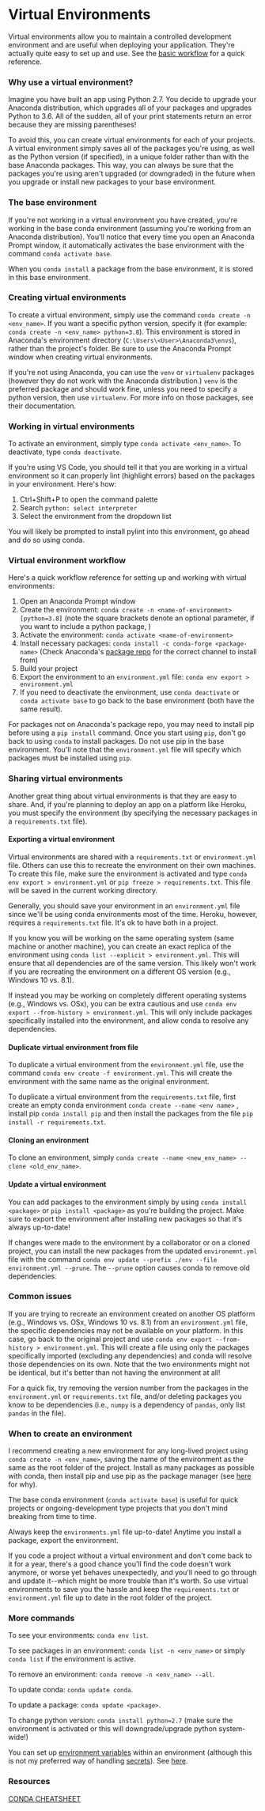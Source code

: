 # Virtual Environments

Virtual environments allow you to maintain a controlled development environment and are useful when deploying your application. They're actually quite easy to set up and use. See the [basic workflow](#virtual-environment-workflow) for a quick reference.

### Why use a virtual environment?

Imagine you have built an app using Python 2.7. You decide to upgrade your Anaconda distribution, which upgrades all of your packages and upgrades Python to 3.6. All of the sudden, all of your print statements return an error because they are missing parentheses! 

To avoid this, you can create virtual environments for each of your projects. A virtual environment simply saves all of the packages you're using, as well as the Python version (if specified), in a unique folder rather than with the base Anaconda packages. This way, you can always be sure that the packages you're using aren't upgraded (or downgraded) in the future when you upgrade or install new packages to your base environment.

### The base environment

If you're not working in a virtual environment you have created, you're working in the base conda environment (assuming you're working from an Anaconda distribution). You'll notice that every time you open an Anaconda Prompt window, it automatically activates the base environment with the command `conda activate base`.

When you `conda install` a package from the base environment, it is stored in this base environment.

### Creating virtual environments

To create a virtual environment, simply use the command `conda create -n <env_name>`. If you want a specific python version, specify it (for example: `conda create -n <env_name> python=3.8`). This environment is stored in Anaconda's environment directory (`C:\Users\<User>\Anaconda3\envs`), rather than the project's folder. Be sure to use the Anaconda Prompt window when creating virtual environments.

If you're not using Anaconda, you can use the `venv` or `virtualenv` packages (however they do not work with the Anaconda distribution.) `venv` is the preferred package and should work fine, unless you need to specify a python version, then use `virtualenv`. For more info on those packages, see their documentation.

### Working in virtual environments

To activate an environment, simply type `conda activate <env_name>`. To deactivate, type `conda deactivate`. 

If you're using VS Code, you should tell it that you are working in a virtual environment so it can properly lint (highlight errors) based on the packages in your environment. Here's how:

1. Ctrl+Shift+P to open the command palette
2. Search `python: select interpreter`
3. Select the environment from the dropdown list

You will likely be prompted to install pylint into this environment, go ahead and do so using conda.

### Virtual environment workflow

Here's a quick workflow reference for setting up and working with virtual environments:

1. Open an Anaconda Prompt window
2. Create the environment: `conda create -n <name-of-environment> [python=3.8]` (note the square brackets denote an optional parameter, if you want to include a python package, )
3. Activate the environment:  `conda activate <name-of-environment>`
4. Install necessary packages:  `conda install -c conda-forge <package-name>` (Check Anaconda's [package repo]( https://anaconda.org/anaconda/repo ) for the correct channel to install from)
5. Build your project
6. Export the environment to an `environment.yml` file: `conda env export > environment.yml`
7. If you need to deactivate the environment, use `conda deactivate` or `conda activate base` to go back to the base environment (both have the same result).

For packages not on Anaconda's package repo, you may need to install pip before using a `pip install` command. Once you start using `pip`, don't go back to using `conda` to install packages. Do not use pip in the base environment. You'll note that the `environment.yml` file will specify which packages must be installed using `pip`.

### Sharing virtual environments

Another great thing about virtual environments is that they are easy to share. And, if you're planning to deploy an app on a platform like Heroku, you must specify the environment (by specifying the necessary packages in a `requirements.txt` file).

#### Exporting a virtual environment

Virtual environments are shared with a `requirements.txt` or `environment.yml` file. Others can use this to recreate the environment on their own machines. To create this file, make sure the environment is activated and type `conda env export > environment.yml` or `pip freeze > requirements.txt`. This file will be saved in the current working directory. 

Generally, you should save your environment in an `environment.yml` file since we'll be using conda environments most of the time. Heroku, however, requires a `requirements.txt` file. It's ok to have both in a project.

If you know you will be working on the same operating system (same machine or another machine), you can create an exact replica of the environment using `conda list --explicit > environment.yml`. This will ensure that all dependencies are of the same version. This likely won't work if you are recreating the environment on a different OS version (e.g., Windows 10 vs. 8.1).

If instead you may be working on completely different operating systems (e.g., Windows vs. OSx), you can be extra cautious and use `conda env export --from-history > environment.yml`. This will only include packages specifically installed into the environment, and allow conda to resolve any dependencies.

#### Duplicate virtual environment from file

To duplicate a virtual environment from the `environment.yml` file, use the command `conda env create -f environment.yml`. This will create the environment with the same name as the original environment. 

To duplicate a virtual environment from the `requirements.txt` file, first create an empty conda environment `conda create --name <env name>` , install pip `conda install pip` and then install the packages from the file `pip install -r requirements.txt`.

#### Cloning an environment

To clone an environment, simply `conda create --name <new_env_name> --clone <old_env_name>`.

#### Update a virtual environment

You can add packages to the environment simply by using `conda install <package>` or `pip install <package>` as you're building the project. Make sure to export the environment after installing new packages so that it's always up-to-date!

If changes were made to the environment by a collaborator or on a cloned project, you can install the new packages from the updated `environemnt.yml` file with the command `conda env update --prefix ./env --file environment.yml --prune`. The `--prune` option causes conda to remove old dependencies.

### Common issues

If you are trying to recreate an environment created on another OS platform (e.g., Windows vs. OSx, Windows 10 vs. 8.1) from an `environment.yml` file, the specific dependencies may not be available on your platform. In this case, go back to the original project and use `conda env export --from-history > environment.yml`. This will create a file using only the packages specifically imported (excluding any dependencies) and conda will resolve those dependencies on its own. Note that the two environments might not be identical, but it's better than not having the environment at all!

For a quick fix, try removing the version number from the packages in the `environment.yml` or `requirements.txt` file, and/or deleting packages you know to be dependencies (i.e., `numpy` is a dependency of `pandas`, only list `pandas` in the file). 

### When to create an environment

I recommend creating a new environment for any long-lived project using `conda create -n <env_name>`, saving the name of the environment as the same as the root folder of the project. Install as many packages as possible with conda, then install pip and use pip as the package manager (see [here](https://www.anaconda.com/blog/using-pip-in-a-conda-environment) for why). 

The base conda environment (`conda activate base`) is useful for quick projects or ongoing-development type projects that you don't mind breaking from time to time.

Always keep the `environments.yml` file up-to-date! Anytime you install a package, export the environment.

If you code a project without a virtual environment and don't come back to it for a year, there's a good chance you'll find the code doesn't work anymore, or worse yet behaves unexpectedly, and you'll need to go through and update it--which might be more trouble than it's worth. So use virtual environments to save you the hassle and keep the `requirements.txt` or `environment.yml` file up to date in the root folder of the project.

### More commands

To see your environments: `conda env list`.

To see packages in an environment: `conda list -n <env_name>` or simply `conda list` if the environment is active.

To remove an environment: `conda remove -n <env_name> --all`.

To update conda: `conda update conda`.

To update a package: `conda update <package>`.

To change python version: `conda install python=2.7` (make sure the environment is activated or this will downgrade/upgrade python system-wide!)

You can set up [environment variables](environment-variables.md) within an environment (although this is not my preferred way of handling [secrets](secrets.md)). See [here](https://docs.conda.io/projects/conda/en/latest/user-guide/tasks/manage-environments.html#setting-environment-variables).

### Resources

[CONDA CHEATSHEET](https://docs.conda.io/projects/conda/en/4.6.0/_downloads/52a95608c49671267e40c689e0bc00ca/conda-cheatsheet.pdf)